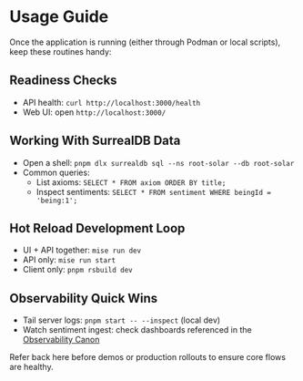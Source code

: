 # Usage Guide

Once the application is running (either through Podman or local scripts), keep these routines handy:

## Readiness Checks
- API health: `curl http://localhost:3000/health`
- Web UI: open `http://localhost:3000/`

## Working With SurrealDB Data
- Open a shell: `pnpm dlx surrealdb sql --ns root-solar --db root-solar`
- Common queries:
  - List axioms: `SELECT * FROM axiom ORDER BY title;`
  - Inspect sentiments: `SELECT * FROM sentiment WHERE beingId = 'being:1';`

## Hot Reload Development Loop
- UI + API together: `mise run dev`
- API only: `mise run start`
- Client only: `pnpm rsbuild dev`

## Observability Quick Wins
- Tail server logs: `pnpm start -- --inspect` (local dev)
- Watch sentiment ingest: check dashboards referenced in the [Observability Canon](docs/coe/best-practices/observability.md)

Refer back here before demos or production rollouts to ensure core flows are healthy.
